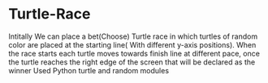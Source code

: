 # Turtle-Race
Intitally We can place a bet(Choose)
Turtle race in which turtles of random color are placed at the starting line( With different y-axis positions). When the race starts each turtle moves towards finish line at different pace, once the turtle reaches the right edge of the screen that will be declared as the winner
Used Python turtle and random modules
